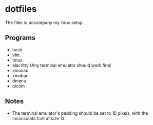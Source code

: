 # dotfiles
The files to accompany my linux setup.

## Programs
- bash
- vim
- tmux
- alacritty (Any terminal emulator should work fine)
- xmonad
- xmobar
- dmenu
- picom

## Notes
- The terminal emulator's padding should be set to 10 pixels, with the Inconsolata font at size 13
